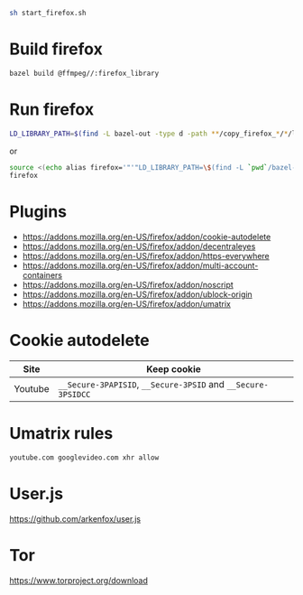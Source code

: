 ```sh
sh start_firefox.sh
```

# Build firefox
```sh
bazel build @ffmpeg//:firefox_library
```

# Run firefox
```sh
LD_LIBRARY_PATH=$(find -L bazel-out -type d -path **/copy_firefox_*/*/lib | sed -e ':x ; N ; s/\n/:/g ; bx') firefox
```
or
```sh
source <(echo alias firefox='"'"LD_LIBRARY_PATH=\$(find -L `pwd`/bazel-out -type d -path **/copy_firefox_*/*/lib | sed -e ':x ; N ; s/\n/:/g ; bx') /usr/bin/firefox"'"')
firefox
```

# Plugins
* https://addons.mozilla.org/en-US/firefox/addon/cookie-autodelete
* https://addons.mozilla.org/en-US/firefox/addon/decentraleyes
* https://addons.mozilla.org/en-US/firefox/addon/https-everywhere
* https://addons.mozilla.org/en-US/firefox/addon/multi-account-containers
* https://addons.mozilla.org/en-US/firefox/addon/noscript
* https://addons.mozilla.org/en-US/firefox/addon/ublock-origin
* https://addons.mozilla.org/en-US/firefox/addon/umatrix

# Cookie autodelete
| Site | Keep cookie |
| --- | --- |
| Youtube | `__Secure-3PAPISID`, `__Secure-3PSID` and `__Secure-3PSIDCC` |

# Umatrix rules
```txt
youtube.com googlevideo.com xhr allow
```

# User.js
https://github.com/arkenfox/user.js

# Tor
https://www.torproject.org/download
